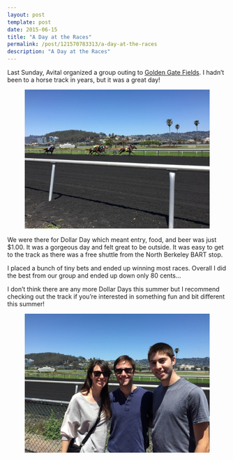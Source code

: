 ```yaml
---
layout: post
template: post
date: 2015-06-15
title: "A Day at the Races"
permalink: /post/121570783313/a-day-at-the-races
description: "A Day at the Races"
---
```

<p>Last Sunday, Avital organized a group outing to <a href="http://www.goldengatefields.com/">Golden Gate Fields</a>. I hadn’t been to a horse track in years, but it was a great day!</p><figure class="tmblr-full" data-orig-height="2448" data-orig-width="3264"><img src="/images/e2b6cb711292463b5a2156b7d07d9657c03c4f7efcd2e291515d4c52a994f1db.jpg" data-orig-height="2448" data-orig-width="3264"></figure><p>We were there for Dollar Day which meant entry, food, and beer was just $1.00. It was a gorgeous day and felt great to be outside. It was easy to get to the track as there was a free shuttle from the North Berkeley BART stop.</p><p>I placed a bunch of tiny bets and ended up winning most races. Overall I did the best from our group and ended up down only 80 cents...</p><p>I don’t think there are any more Dollar Days this summer but I recommend checking out the track if you’re interested in something fun and bit different this summer!</p><figure class="tmblr-full" data-orig-height="2448" data-orig-width="3264"><img src="/images/baf004d2d29a84fbe9d4d761fdf8ae88f3d2696df4c68f9401258b5aeee9c53a.jpg" data-orig-height="2448" data-orig-width="3264"></figure>